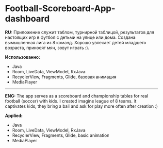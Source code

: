 # Football-Scoreboard-App-dashboard

**RU:** Приложение служит таблом, турнирной таблицой, результатов для настоящих игр в футбол с детьми на улице или дома. Создана вымышленная лига из 8 команд. Хорошо увлекает детей младшего возраста, приносят мяч, зовут играть :).  
  
**Использованно:** 
* Java 
* Room, LiveData, ViewModel, RxJava
* RecyclerView, Fragments, Glide, базовая анимация 
* MediaPlayer
-------------------------------------------------------------------------------------------------------------------------------------

**ENG:** The app serves as a scoreboard and championship tables for real football (soccer) with kids. I created imagine league of 8 teams. It captivates kids, they bring a ball and ask for play more often after creation :)       
  
**Applied:** 
* Java 
* Room, LiveData, ViewModel, RxJava
* RecyclerView, Fragments, Glide, basic animation
* MediaPlayer
